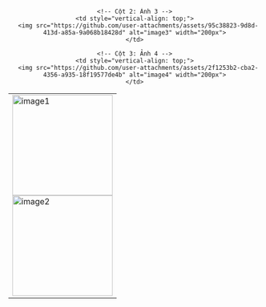 
<div align="center">

<table>
  <tr>
    <!-- Cột 1: Ảnh 1 + Ảnh 2 -->
    <td style="vertical-align: top;">
      <img src="https://github.com/user-attachments/assets/7595d28c-519a-47c7-8aaf-f2a852ff77be" alt="image1" width="200px"><br>
      <img src="https://github.com/user-attachments/assets/fdd251b5-57df-4b94-8460-f215841bf2a3" alt="image2" width="200px">
    </td>

    <!-- Cột 2: Ảnh 3 -->
    <td style="vertical-align: top;">
      <img src="https://github.com/user-attachments/assets/95c38823-9d8d-413d-a85a-9a068b18428d" alt="image3" width="200px">
    </td>

    <!-- Cột 3: Ảnh 4 -->
    <td style="vertical-align: top;">
      <img src="https://github.com/user-attachments/assets/2f1253b2-cba2-4356-a935-18f19577de4b" alt="image4" width="200px">
    </td>
  </tr>
</table>

</div>
